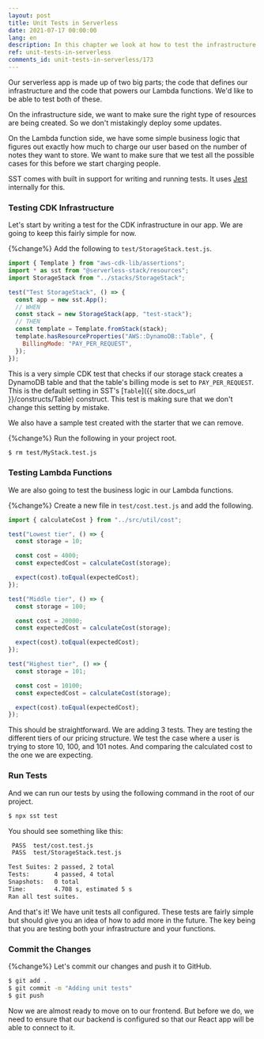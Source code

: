 ```yaml
---
layout: post
title: Unit Tests in Serverless
date: 2021-07-17 00:00:00
lang: en
description: In this chapter we look at how to test the infrastructure and the Lambda functions in our serverless app. We use SST's built in test command to help us write and run our tests.
ref: unit-tests-in-serverless
comments_id: unit-tests-in-serverless/173
---
```


Our serverless app is made up of two big parts; the code that defines our infrastructure and the code that powers our Lambda functions. We'd like to be able to test both of these.

On the infrastructure side, we want to make sure the right type of resources are being created. So we don't mistakingly deploy some updates.

On the Lambda function side, we have some simple business logic that figures out exactly how much to charge our user based on the number of notes they want to store. We want to make sure that we test all the possible cases for this before we start charging people.

SST comes with built in support for writing and running tests. It uses [Jest](https://jestjs.io) internally for this.

### Testing CDK Infrastructure

Let's start by writing a test for the CDK infrastructure in our app. We are going to keep this fairly simple for now.

{%change%} Add the following to `test/StorageStack.test.js`.

```js
import { Template } from "aws-cdk-lib/assertions";
import * as sst from "@serverless-stack/resources";
import StorageStack from "../stacks/StorageStack";

test("Test StorageStack", () => {
  const app = new sst.App();
  // WHEN
  const stack = new StorageStack(app, "test-stack");
  // THEN
  const template = Template.fromStack(stack);
  template.hasResourceProperties("AWS::DynamoDB::Table", {
    BillingMode: "PAY_PER_REQUEST",
  });
});
```

This is a very simple CDK test that checks if our storage stack creates a DynamoDB table and that the table's billing mode is set to `PAY_PER_REQUEST`. This is the default setting in SST's [`Table`]({{ site.docs_url }}/constructs/Table) construct. This test is making sure that we don't change this setting by mistake.

We also have a sample test created with the starter that we can remove.

{%change%} Run the following in your project root.

```bash
$ rm test/MyStack.test.js
```

### Testing Lambda Functions

We are also going to test the business logic in our Lambda functions.

{%change%} Create a new file in `test/cost.test.js` and add the following.

```js
import { calculateCost } from "../src/util/cost";

test("Lowest tier", () => {
  const storage = 10;

  const cost = 4000;
  const expectedCost = calculateCost(storage);

  expect(cost).toEqual(expectedCost);
});

test("Middle tier", () => {
  const storage = 100;

  const cost = 20000;
  const expectedCost = calculateCost(storage);

  expect(cost).toEqual(expectedCost);
});

test("Highest tier", () => {
  const storage = 101;

  const cost = 10100;
  const expectedCost = calculateCost(storage);

  expect(cost).toEqual(expectedCost);
});
```

This should be straightforward. We are adding 3 tests. They are testing the different tiers of our pricing structure. We test the case where a user is trying to store 10, 100, and 101 notes. And comparing the calculated cost to the one we are expecting.

### Run Tests

And we can run our tests by using the following command in the root of our project.

```bash
$ npx sst test
```

You should see something like this:

```bash
 PASS  test/cost.test.js
 PASS  test/StorageStack.test.js

Test Suites: 2 passed, 2 total
Tests:       4 passed, 4 total
Snapshots:   0 total
Time:        4.708 s, estimated 5 s
Ran all test suites.
```

And that's it! We have unit tests all configured. These tests are fairly simple but should give you an idea of how to add more in the future. The key being that you are testing both your infrastructure and your functions.

### Commit the Changes

{%change%} Let's commit our changes and push it to GitHub.

```bash
$ git add .
$ git commit -m "Adding unit tests"
$ git push
```

Now we are almost ready to move on to our frontend. But before we do, we need to ensure that our backend is configured so that our React app will be able to connect to it.
